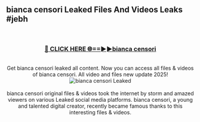 ## bianca censori Leaked Files And Videos Leaks #jebh
<br>
<div align="center">
<h3><a href="https://watchclip.my.id/bianca censori" rel="nofollow">🔴 CLICK HERE 🌐==►►bianca censori</a></h3>
<br>
Get bianca censori leaked all content. Now you can access all files & videos of bianca censori. All video and files new update 2025!
<br>
<a href="https://watchclip.my.id/bianca censori" rel="nofollow" data-target="animated-image.originalLink"><img src="https://i.ibb.co.com/WyWwxjT/player-gif2.gif" alt="bianca censori Leaked" style="max-width: 100%; display: inline-block;" data-target="animated-image.originalImage"></a>
<br><br>
bianca censori original files & videos took the internet by storm and amazed viewers on various Leaked social media platforms. bianca censori, a young and talented digital creator, recently became famous thanks to this interesting files & videos.
</div>
<br>